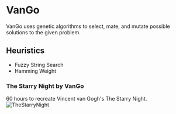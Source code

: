 # VanGo

VanGo uses genetic algorithms to select, mate, and mutate possible solutions to the given problem.

## Heuristics
- Fuzzy String Search
- Hamming Weight

### The Starry Night by VanGo
60 hours to recreate Vincent van Gogh's The Starry Night.
![TheStarryNight](https://github.com/kookehs/vango/blob/master/images/thestarrynight.png)
